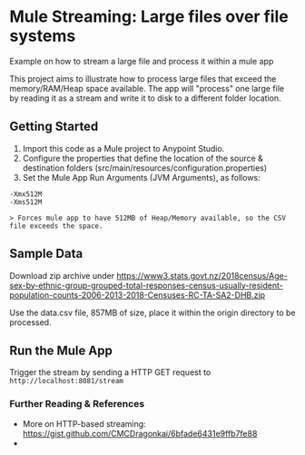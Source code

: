 # Mule Streaming: Large files over file systems
Example on how to stream a large file and process it within a mule app

This project aims to illustrate how to process large files that exceed the memory/RAM/Heap space available. The app will "process" one large file by reading it as a stream and write it to disk to a different folder location.

## Getting Started

1. Import this code as a Mule project to Anypoint Studio.
2. Configure the properties that define the location of the source & destination folders (src/main/resources/configuration.properties)
3. Set the Mule App Run Arguments (JVM Arguments), as follows:
```
-Xmx512M
-Xms512M 
```

 	> Forces mule app to have 512MB of Heap/Memory available, so the CSV file exceeds the space.

## Sample Data
Download zip archive under https://www3.stats.govt.nz/2018census/Age-sex-by-ethnic-group-grouped-total-responses-census-usually-resident-population-counts-2006-2013-2018-Censuses-RC-TA-SA2-DHB.zip

Use the data.csv file, 857MB of size, place it within the origin directory to be processed.


## Run the Mule App
Trigger the stream by sending a HTTP GET request to ```http://localhost:8081/stream```

### Further Reading & References
- More on HTTP-based streaming: https://gist.github.com/CMCDragonkai/6bfade6431e9ffb7fe88
- 

